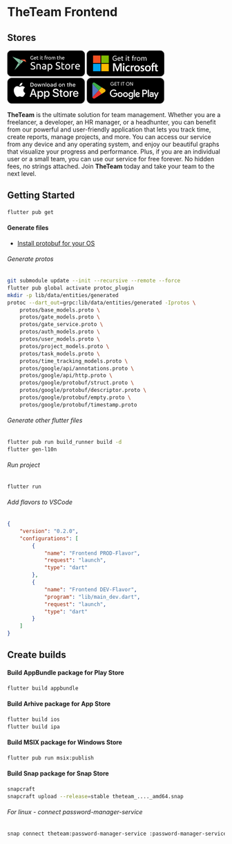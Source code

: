 # TheTeam Frontend

## Stores

[![Snap Store](docs/snap_store.png)](https://snapcraft.io/theteam)
[![Microsoft Store](docs/microsoft_store.png)](https://www.microsoft.com/store/apps/9PHQZF2D9ZSW)
[![App Store](docs/app_store.png)](https://itunes.apple.com/app/id1639115836)
[![Google Play](docs/google_play.png)](https://play.google.com/store/apps/details?id=run.theteam.app)

**TheTeam** is the ultimate solution for team management. Whether you are a freelancer, a developer, an HR manager, or a headhunter, you can benefit from our powerful and user-friendly application that lets you track time, create reports, manage projects, and more. You can access our service from any device and any operating system, and enjoy our beautiful graphs that visualize your progress and performance. Plus, if you are an individual user or a small team, you can use our service for free forever. No hidden fees, no strings attached. Join **TheTeam** today and take your team to the next level.

## Getting Started

```bash
flutter pub get
```

#### Generate files

* [Install protobuf for your OS](https://github.com/protocolbuffers/protobuf/releases)

###### Generate protos

```bash
git submodule update --init --recursive --remote --force 
flutter pub global activate protoc_plugin
mkdir -p lib/data/entities/generated
protoc --dart_out=grpc:lib/data/entities/generated -Iprotos \
    protos/base_models.proto \
    protos/gate_models.proto \
    protos/gate_service.proto \
    protos/auth_models.proto \
    protos/user_models.proto \
    protos/project_models.proto \
    protos/task_models.proto \
    protos/time_tracking_models.proto \
    protos/google/api/annotations.proto \
    protos/google/api/http.proto \
    protos/google/protobuf/struct.proto \
    protos/google/protobuf/descriptor.proto \
    protos/google/protobuf/empty.proto \
    protos/google/protobuf/timestamp.proto
```

###### Generate other flutter files

```bash
flutter pub run build_runner build -d
flutter gen-l10n
```

###### Run project

```bash
flutter run
```

###### Add flavors to VSCode

```json
{
    "version": "0.2.0",
    "configurations": [
        {
            "name": "Frontend PROD-Flavor",
            "request": "launch",
            "type": "dart"
        },
        {
            "name": "Frontend DEV-Flavor",
            "program": "lib/main_dev.dart",
            "request": "launch",
            "type": "dart"
        }
    ]
}
```

## Create builds

#### Build AppBundle package for Play Store

```bash
flutter build appbundle
```

#### Build Arhive package for App Store

```bash
flutter build ios
flutter build ipa
```

#### Build MSIX package for Windows Store

```bash
flutter pub run msix:publish
```

#### Build Snap package for Snap Store

```bash
snapcraft
snapcraft upload --release=stable theteam_...._amd64.snap
```

###### For linux - connect password-manager-service

```bash
snap connect theteam:password-manager-service :password-manager-service
```
